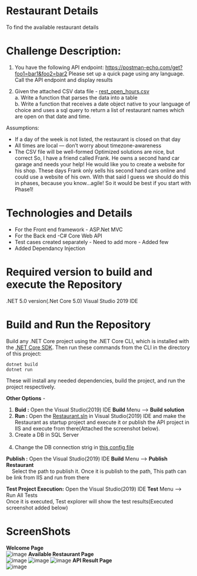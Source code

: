 # Restaurant Details
To find the available restaurant details


# Challenge Description:

1. You have the following API endpoint:
https://postman-echo.com/get?foo1=bar1&foo2=bar2
Please set up a quick page using any language. Call the API endpoint
and display results

2. Given the attached CSV data file - [rest_open_hours.csv](https://github.com/Lawrencesoft/RestaurantDetails/blob/main/rest_open_hours.csv) </br>
a. Write a function that parses the data into a table</br>
b. Write a function that receives a date object native to your
language of choice and uses a sql query to return a list of
restaurant names which are open on that date and time.

Assumptions:
* If a day of the week is not listed, the restaurant is closed on
that day
* All times are local — don’t worry about timezone-awareness
* The CSV file will be well-formed
Optimized solutions are nice, but correct
So, I have a friend called Frank. He owns a second hand car garage and needs your help!
He would like you to create a website for his shop. These days Frank only sells his second hand cars online and could use a website of his own. With that said I guess we should do this in phases, because you know...agile! So it would be best if you start with Phase1!

# Technologies and Details
- For the Front end framework - ASP.Net MVC
- For the Back end -C# Core Web API
- Test cases created separately - Need to add more - Added few
- Added Dependancy Injection

# Required version to build and execute the Repository
.NET 5.0 version(.Net Core 5.0) Visual Studio 2019 IDE
<br>

# Build and Run the Repository
Build any .NET Core project using the .NET Core CLI, which is installed with the [.NET Core SDK](https://dotnet.microsoft.com/download). Then run these commands from the CLI in the directory of this project:<br />

``dotnet build``<br />
``dotnet run``<br />

These will install any needed dependencies, build the project, and run the project respectively.  

**Other Options** - 
1) **Buid :** Open the Visual Studio(2019) IDE **Build**  Menu --> **Build solution**
2) **Run :** Open the [Restaurant.sln](https://github.com/Lawrencesoft/RestaurantDetails/blob/main/Restaurant.sln) in Visual Studio(2019) IDE and make the Restaurant as startup project and execute it or publish the API project in IIS and execute from there(Attached the screenshot below). 
3) Create a DB in SQL Server </br></br>
4) Change the DB connection strig in [this config file](https://github.com/Lawrencesoft/RestaurantDetails/blob/main/Restaurant/appsettings.json)

**Publish :** Open the Visual Studio(2019) IDE 
**Build**  Menu --> **Publish Restaurant** <br />
&nbsp;&nbsp;&nbsp;&nbsp;Select the path to publish it. Once it is publish to the path, This path can be link from IIS and run from there <br />

**Test Project Execution:** Open the Visual Studio(2019) IDE **Test**  Menu --> Run All Tests<br />
    Once it is executed, Test explorer will show the test results(Executed screenshot added below) 

# ScreenShots
****Welcome Page**** <br>
![image](https://user-images.githubusercontent.com/63959021/162424721-7308e58e-394a-42ac-af70-efbb028b4766.png)
****Available Restaurant Page**** <br>
![image](https://user-images.githubusercontent.com/63959021/162424858-b9cee669-cf75-4dcf-a8be-919cab898da6.png)
![image](https://user-images.githubusercontent.com/63959021/162424944-9787436c-56db-46c6-a76a-b826663dc5fc.png)
![image](https://user-images.githubusercontent.com/63959021/162425037-5a1dc0a2-3752-439b-8055-4e4004774a4b.png)
****API Result Page**** <br>
![image](https://user-images.githubusercontent.com/63959021/162425116-ee859cfb-a5d2-42db-94c1-d80d10438ea3.png)




